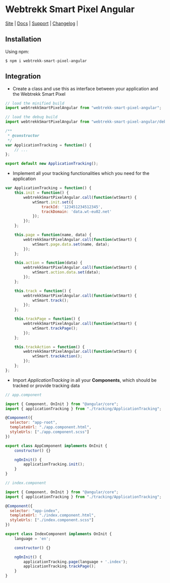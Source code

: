 # Webtrekk Smart Pixel Angular

[Site](https://www.webtrekk.com/) |
[Docs](https://docs.webtrekk.com/display/WSP/) |
[Support](https://support.webtrekk.com/) |
[Changelog](./CHANGELOG.md) |

## Installation

Using npm:

```shell
$ npm i webtrekk-smart-pixel-angular
```

## Integration

* Create a class and use this as interface between your application and the Webtrekk Smart Pixel

```js
// load the minified build
import webtrekkSmartPixelAngular from "webtrekk-smart-pixel-angular";

// load the debug build
import webtrekkSmartPixelAngular from "webtrekk-smart-pixel-angular/debug";

/**
 * @constructor
 */
var ApplicationTracking = function() {
	// ...
};

export default new ApplicationTracking();
```

* Implement all your tracking functionalities which you need for the application

```js
var ApplicationTracking = function() {
    this.init = function() {
        webtrekkSmartPixelAngular.call(function(wtSmart) {
            wtSmart.init.set({
                trackId: '123451234512345',
                trackDomain: 'data.wt-eu02.net'
            });
        });
    };

    this.page = function(name, data) {
        webtrekkSmartPixelAngular.call(function(wtSmart) {
            wtSmart.page.data.set(name, data);
        });
    };

    this.action = function(data) {
        webtrekkSmartPixelAngular.call(function(wtSmart) {
            wtSmart.action.data.set(data);
        });
    };

    this.track = function() {
        webtrekkSmartPixelAngular.call(function(wtSmart) {
            wtSmart.track();
        });
    };

    this.trackPage = function() {
        webtrekkSmartPixelAngular.call(function(wtSmart) {
            wtSmart.trackPage();
        });
    };

    this.trackAction = function() {
        webtrekkSmartPixelAngular.call(function(wtSmart) {
            wtSmart.trackAction();
        });
    };
};
```

* Import *ApplicationTracking* in all your **Components**, which should be tracked or provide tracking data

```js
// app.component

import { Component, OnInit } from "@angular/core";
import { applicationTracking } from "./tracking/ApplicationTracking";

@Component({
  selector: "app-root",
  templateUrl: "./app.component.html",
  styleUrls: ["./app.component.scss"]
})

export class AppComponent implements OnInit {
    constructor() {}

    ngOnInit() {
        applicationTracking.init();
    }
}
```

```js
// index.component

import { Component, OnInit } from "@angular/core";
import { applicationTracking } from "./tracking/ApplicationTracking";

@Component({
  selector: "app-index",
  templateUrl: "./index.component.html",
  styleUrls: ["./index.component.scss"]
})

export class IndexComponent implements OnInit {
    language = 'en';

    constructor() {}

    ngOnInit() {
        applicationTracking.page(language + '.index');
        applicationTracking.trackPage();
    }
}
```
